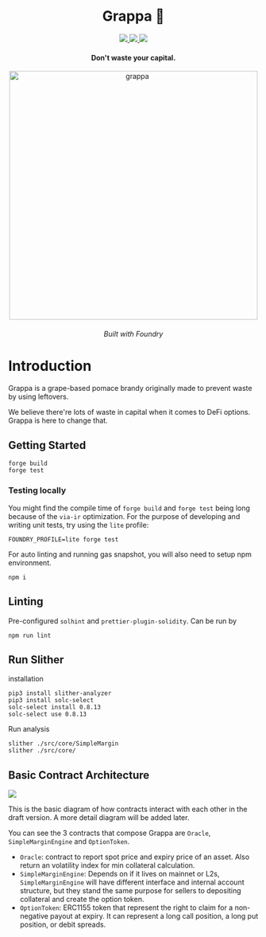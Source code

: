 <div align="center">
  <h1 align="center"> Grappa 🥂</h1>
  <a href=https://github.com/antoncoding/grappa/actions/workflows/Slither.yml""><img src="https://github.com/antoncoding/grappa/actions/workflows/Slither.yml/badge.svg?branch=master" > </a>
  <a href=https://github.com/antoncoding/grappa/actions/workflows/CI.yml""><img src="https://github.com/antoncoding/grappa/actions/workflows/CI.yml/badge.svg?branch=master"> </a>
  <a href="https://codecov.io/gh/antoncoding/grappa" >
<img src="https://codecov.io/gh/antoncoding/grappa/branch/master/graph/badge.svg?token=G52EOD1X5B"/>
</a>
  <h4 align="center"> Don't waste your capital.</h4>
  <p align="center">
    <!-- badge goes here -->
  </p>

<p align='center'>
    <img src='https://i.imgur.com/A04IOW6.jpg' alt='grappa' width="500" />
</p>  
<h6 align="center"> Built with Foundry</h6>

</div>

# Introduction

Grappa is a grape-based pomace brandy originally made to prevent waste by using leftovers.

We believe there're lots of waste in capital when it comes to DeFi options. Grappa is here to change that.

## Getting Started

```shell
forge build
forge test
```

### Testing locally

You might find the compile time of `forge build` and `forge test` being long because of the `via-ir` optimization. For the purpose of developing and writing unit tests, try using the `lite` profile:

```shell
FOUNDRY_PROFILE=lite forge test
```

For auto linting and running gas snapshot, you will also need to setup npm environment.

```shell
npm i
```

## Linting

Pre-configured `solhint` and `prettier-plugin-solidity`. Can be run by

```
npm run lint
```

## Run Slither

installation

```shell
pip3 install slither-analyzer
pip3 install solc-select
solc-select install 0.8.13
solc-select use 0.8.13
```

Run analysis

```shell
slither ./src/core/SimpleMargin
slither ./src/core/
```

## Basic Contract Architecture

![](https://i.imgur.com/nt99kq4.png)

This is the basic diagram of how contracts interact with each other in the draft version. A more detail diagram will be added later.

You can see the 3 contracts that compose Grappa are `Oracle`, `SimpleMarginEngine` and `OptionToken`.

- `Oracle`: contract to report spot price and expiry price of an asset. Also return an volatility index for min collateral calculation.
- `SimpleMarginEngine`: Depends on if it lives on mainnet or L2s, `SimpleMarginEngine` will have different interface and internal account structure, but they stand the same purpose for sellers to depositing collateral and create the option token.
- `OptionToken`: ERC1155 token that represent the right to claim for a non-negative payout at expiry. It can represent a long call position, a long put position, or debit spreads.
